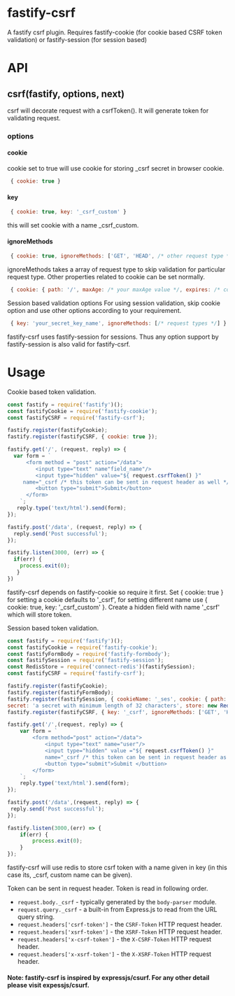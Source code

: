 # fastify-csrf
A fastify csrf plugin.
Requires fastify-cookie (for cookie based CSRF token validation) or fastify-session (for session based)

# API
 ## csrf(fastify, options, next)
 csrf will decorate request with a csrfToken(). It will generate token for validating request.
 
 ### options 
 #### cookie
 cookie set to true will use cookie for storing _csrf secret in browser cookie.
 ```js 
  { cookie: true } 
 ```

 #### key 
 ```js 
  { cookie: true, key: '_csrf_custom' }
 ```
 this will set cookie with a name _csrf_custom.
 
 #### ignoreMethods 
 
 ```js 
  { cookie: true, ignoreMethods: ['GET', 'HEAD', /* other request type */] }
  ``` 
 ignoreMethods takes a array of request type to skip validation for particular request type.
 Other properties related to cookie can be set normally.
 
 ```js 
  { cookie: { path: '/', maxAge: /* your maxAge value */, expires: /* cookie expiry time */ ,/* other cookie properties */}}
  ```
 
Session based validation options
For using session validation, skip cookie option and use other options according to your requirement.
```js 
 { key: 'your_secret_key_name', ignoreMethods: [/* request types */] }
 ```
 fastify-csrf uses fastify-session for sessions. Thus any option support by fastify-session is also valid for fastify-csrf.

# Usage
Cookie based token validation.

```js
const fastify = require('fastify')();
const fastifyCookie = require('fastify-cookie');
const fastifyCSRF = require('fastify-csrf');

fastify.register(fastifyCookie);
fastify.register(fastifyCSRF, { cookie: true });

fastify.get('/', (request, reply) => {
  var form = `
      <form method = "post" action="/data">
         <input type="text" name"field_name"/>
         <input type="hidden" value="${ request.csrfToken() }" 
	 name="_csrf /* this token can be sent in request header as well */"/>
         <button type="submit">Submit</button>
      </form>
    `;
   reply.type('text/html').send(form);
});

fastify.post('/data', (request, reply) => {
  reply.send('Post successful');
});

fastify.listen(3000, (err) => {
  if(err) {
    process.exit(0);
   }
})
```
fastify-csrf depends on fastify-cookie so require it first. Set { cookie: true } for setting a cookie defaults to '_csrf', for setting different name use { cookie: true, key: '_csrf_custom' }. Create a hidden field with name '_csrf' which will store token. 

Session based token validation.

```js
const fastify = require('fastify')();
const fastifyCookie = require('fastify-cookie');
const fastifyFormBody = require('fastify-formbody');
const fastifySession = require('fastify-session');
const RedisStore = require('connect-redis')(fastifySession);
const fastifyCSRF = require('fastify-csrf');

fastify.register(fastifyCookie);
fastify.register(fastifyFormBody);
fastify.register(fastifySession, { cookieName: '_ses', cookie: { path: '/',secure: false },  
secret: 'a secret with minimum length of 32 characters', store: new RedisStore(/* redis configurations */) });
fastify.register(fastifyCSRF, { key: '_csrf', ignoreMethods: ['GET', 'HEAD', 'OPTIONS'] });

fastify.get('/',(request, reply) => {
	var form = `
		<form method="post" action="/data">
			<input type="text" name="user"/>
			<input type="hidden" value ="${ request.csrfToken() }" 
			name="_csrf /* this token can be sent in request header as well */"/>
			<button type="submit">Submit </buttion>
		</form>
	`;
	reply.type('text/html').send(form);
});

fastify.post('/data',(request, reply) => {
 reply.send('Post successful');
});

fastify.listen(3000,(err) => {
	if(err) {
		process.exit(0);
	}
});
```

fastify-csrf will use redis to store csrf token with a name given in key (in this case its, _csrf, custom name can be given).

Token can be sent in request header. Token is read in following order.
  - `request.body._csrf` - typically generated by the `body-parser` module.
  - `request.query._csrf` - a built-in from Express.js to read from the URL query string.
  - `request.headers['csrf-token']` - the `CSRF-Token` HTTP request header.
  - `request.headers['xsrf-token']` - the `XSRF-Token` HTTP request header.
  - `request.headers['x-csrf-token']` - the `X-CSRF-Token` HTTP request header.
  - `request.headers['x-xsrf-token']` - the `X-XSRF-Token` HTTP request header.
  
#### Note: fastify-csrf is inspired by expressjs/csurf. For any other detail please visit expessjs/csurf.
